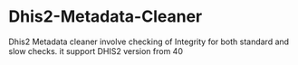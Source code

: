 # Dhis2-Metadata-Cleaner
Dhis2 Metadata cleaner involve checking of Integrity for both standard and slow checks. it support DHIS2 version from 40 
